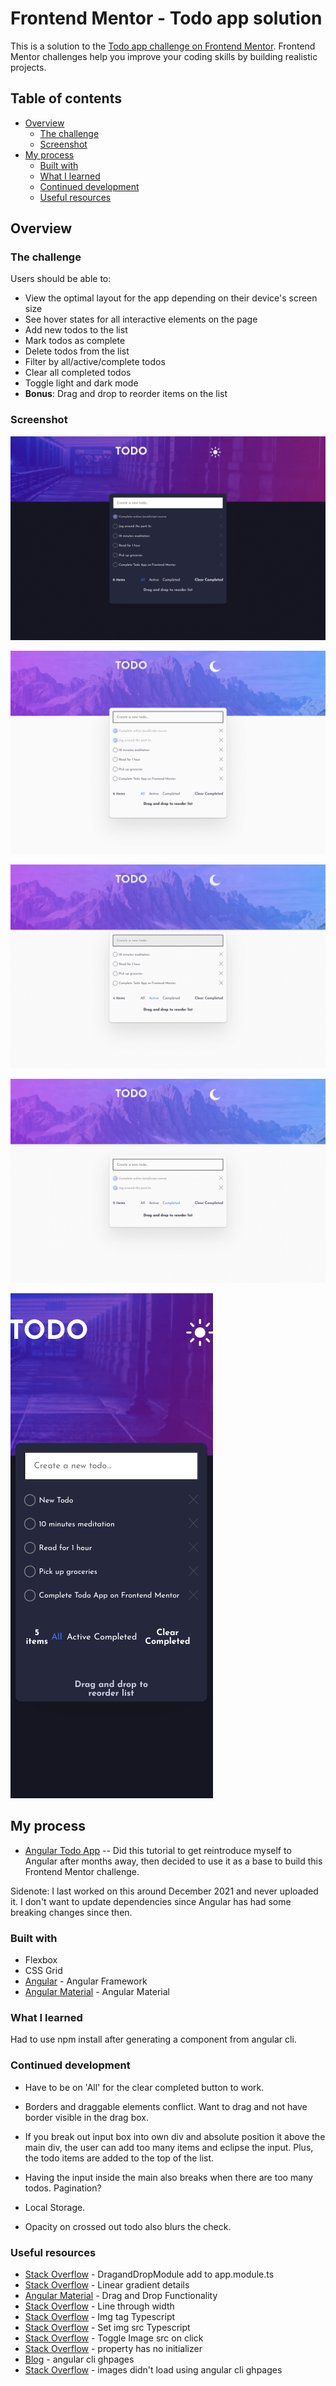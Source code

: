 # Frontend Mentor - Todo app solution

This is a solution to the [Todo app challenge on Frontend Mentor](https://www.frontendmentor.io/challenges/todo-app-Su1_KokOW). Frontend Mentor challenges help you improve your coding skills by building realistic projects. 

## Table of contents

- [Overview](#overview)
  - [The challenge](#the-challenge)
  - [Screenshot](#screenshot)
- [My process](#my-process)
  - [Built with](#built-with)
  - [What I learned](#what-i-learned)
  - [Continued development](#continued-development)
  - [Useful resources](#useful-resources)

## Overview

### The challenge

Users should be able to:

- View the optimal layout for the app depending on their device's screen size
- See hover states for all interactive elements on the page
- Add new todos to the list
- Mark todos as complete
- Delete todos from the list
- Filter by all/active/complete todos
- Clear all completed todos
- Toggle light and dark mode
- **Bonus**: Drag and drop to reorder items on the list

### Screenshot

![](frontend-mentor-todo-dark-desktop.png)

![](frontend-mentor-todo-light-desktop.png)

![](frontend-mentor-todo-active.png)

![](frontend-mentor-todo-completed.png)

![](frontend-mentor-todo-mobile-new-todo.png)

## My process

- [Angular Todo App](https://developer.mozilla.org/en-US/docs/Learn/Tools_and_testing/Client-side_JavaScript_frameworks/Angular_getting_started) -- Did this tutorial to get reintroduce myself to Angular after months away, then decided to use it as a 
base to build this Frontend Mentor challenge.

Sidenote: I last worked on this around December 2021 and never uploaded it.  I don't want to update dependencies since Angular has had some breaking changes since then.  

### Built with

- Flexbox
- CSS Grid
- [Angular](https://angular.io/) - Angular Framework
- [Angular Material](https://material.angular.io/) - Angular Material

### What I learned

Had to use npm install after generating a component from angular cli.

### Continued development

- Have to be on 'All' for the clear completed button to work.

- Borders and draggable elements conflict.  Want to drag and not have border visible in the drag box. 

- If you break out input box into own div and absolute position it above the main div, the user can add too many items and eclipse the input. Plus, the todo items are added to the top of the list.  

- Having the input inside the main also breaks when there are too many todos. Pagination?

- Local Storage.

- Opacity on crossed out todo also blurs the check.

### Useful resources

- [Stack Overflow](https://stackoverflow.com/questions/67186871/type-event-is-missing-the-following-properties-from-type-cdkdragdropstring) - DragandDropModule add to app.module.ts
- [Stack Overflow](https://stackoverflow.com/questions/37138873/issue-with-linear-gradient-on-when-using-hsl-color-definition) - Linear gradient details
- [Angular Material](https://material.angular.io/cdk/drag-drop/overview) - Drag and Drop Functionality
- [Stack Overflow](https://stackoverflow.com/questions/2539207/how-to-change-the-strike-out-line-through-thickness-in-css/16410273) - Line through width
- [Stack Overflow](https://stackoverflow.com/questions/41791933/in-typescript-what-is-the-type-of-image/41904270) - Img tag Typescript
- [Stack Overflow](https://stackoverflow.com/questions/40359561/set-image-src-in-typescript) - Set img src Typescript
- [Stack Overflow](https://stackoverflow.com/questions/45614683/toggle-image-src-on-click) - Toggle Image src on click
- [Stack Overflow](https://stackoverflow.com/questions/49699067/property-has-no-initializer-and-is-not-definitely-assigned-in-the-construc) - property has no initializer
- [Blog](https://blog.logrocket.com/deploying-single-page-angular-apps-to-github-pages/) - angular cli ghpages
- [Stack Overflow](https://stackoverflow.com/questions/59145704/angular-and-gh-pages-not-loading-specific-images-from-assets-folder) - images didn't load using angular cli ghpages
